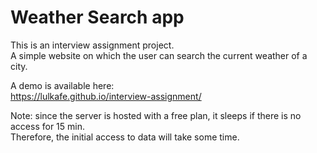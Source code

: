 # Weather Search app 
This is an interview assignment project. \
A simple website on which the user can search the current weather of a city.

A demo is available here:\
https://lulkafe.github.io/interview-assignment/

Note: since the server is hosted with a free plan, it sleeps if there is no access for 15 min. \
Therefore, the initial access to data will take some time.
